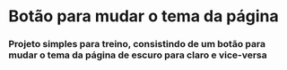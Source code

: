 # Botão para mudar o tema da página 

<h3>Projeto simples para treino, consistindo de um botão para mudar o tema da página de escuro para claro e vice-versa</h3>
